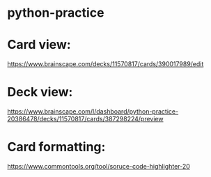 # python-practice

# Card view: 
https://www.brainscape.com/decks/11570817/cards/390017989/edit

# Deck view:
https://www.brainscape.com/l/dashboard/python-practice-20386478/decks/11570817/cards/387298224/preview

# Card formatting:
https://www.commontools.org/tool/soruce-code-highlighter-20